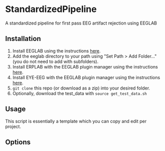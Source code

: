# StandardizedPipeline
A standardized pipeline for first pass EEG artifact rejection using EEGLAB

## Installation

1. Install EEGLAB using the instructions [here](https://sccn.ucsd.edu/eeglab/downloadtoolbox.php/download.php).
2. Add the eeglab directory to your path using "Set Path > Add Folder..." (you do not need to add with subfolders).
3. Install ERPLAB with the EEGLAB plugin manager using the instructions [here](https://github.com/lucklab/erplab/wiki/Installation).
4. Install EYE-EEG with the EEGLAB plugin manager using the instructions [here](https://github.com/lucklab/erplab/wiki/Installation).
5. `git clone` this repo (or download as a zip) into your desired folder.
6. Optionally, download the test_data with `source get_test_data.sh`

## Usage

This script is essentially a template which you can copy and edit per project.

## Options